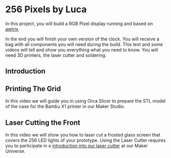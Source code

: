 # 256 Pixels by Luca

In this project, you will build a RGB Pixel display running and based on [awtrix](https://github.com/Blueforcer/awtrix3).

In the end you will finish your own version of the clock. You will receive a bag with all components you will need during the build. This text and some videos will tell and show you everything what you need to know. You will need 3D printers, the laser cutter and soldering.

## Introduction

## Printing The Grid

In this video we will guide you in using Orca Slicer to prepare the STL model of the case for the Bambu X1 printer in our Maker Studio. 

## Laser Cutting the Front

In this video we will show you how to laser cut a frosted glass screen that covers the 256 LED lights of your prototype. Using the Laser Cutter requires you to participate in a [introduction into our laser cutter](../tools/laser-cutter.md) at our Maker Universe.

## 